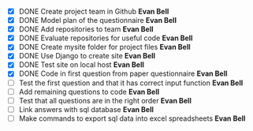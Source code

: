 - [x] DONE Create project team in Github  **Evan Bell**
- [x] DONE Model plan of the questionnaire  **Evan Bell**
- [x] DONE Add repositories to team  **Evan Bell**
- [x] DONE Evaluate repositories for useful code  **Evan Bell**
- [x] DONE Create mysite folder for project files  **Evan Bell**
- [x] DONE Use Django to create site  **Evan Bell**
- [x] DONE Test site on local host  **Evan Bell**
- [x] DONE Code in first question from paper questionnaire  **Evan Bell**
- [ ] Test the first question and that it has correct input function  **Evan Bell**
- [ ] Add remaining questions to code  **Evan Bell**
- [ ] Test that all questions are in the right order  **Evan Bell**
- [ ] Link answers with sql database  **Evan Bell**
- [ ] Make commands to export sql data into excel spreadsheets  **Evan Bell**
